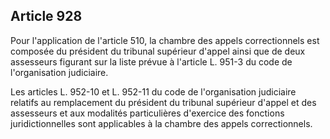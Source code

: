 Article 928
----
Pour l'application de l'article 510, la chambre des appels correctionnels est
composée du président du tribunal supérieur d'appel ainsi que de deux assesseurs
figurant sur la liste prévue à l'article L. 951-3 du code de l'organisation
judiciaire.

Les articles L. 952-10 et L. 952-11 du code de l'organisation judiciaire
relatifs au remplacement du président du tribunal supérieur d'appel et des
assesseurs et aux modalités particulières d'exercice des fonctions
juridictionnelles sont applicables à la chambre des appels correctionnels.
